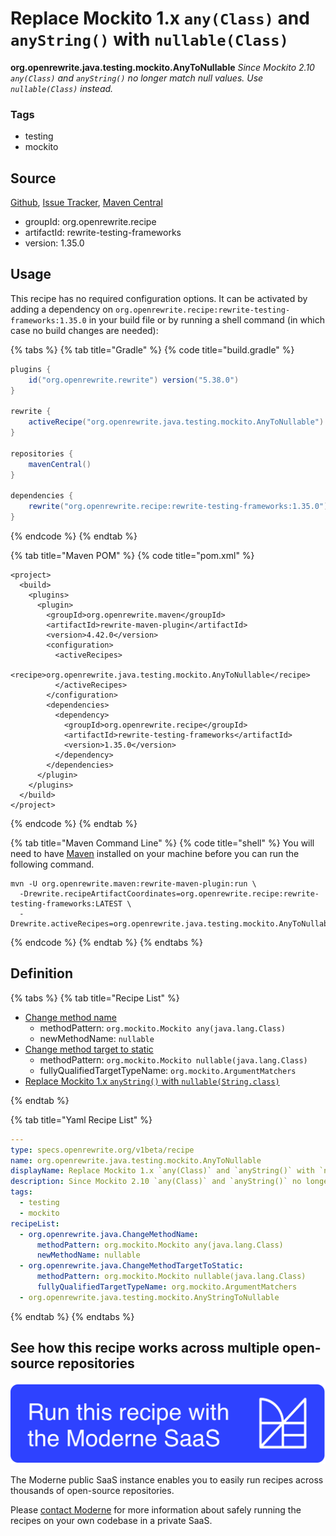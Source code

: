 # Replace Mockito 1.x `any(Class)` and `anyString()` with `nullable(Class)`

**org.openrewrite.java.testing.mockito.AnyToNullable**
_Since Mockito 2.10 `any(Class)` and `anyString()` no longer match null values. Use `nullable(Class)` instead._

### Tags

* testing
* mockito

## Source

[Github](https://github.com/openrewrite/rewrite-testing-frameworks/blob/main/src/main/resources/META-INF/rewrite/mockito.yml), [Issue Tracker](https://github.com/openrewrite/rewrite-testing-frameworks/issues), [Maven Central](https://search.maven.org/artifact/org.openrewrite.recipe/rewrite-testing-frameworks/1.35.0/jar)

* groupId: org.openrewrite.recipe
* artifactId: rewrite-testing-frameworks
* version: 1.35.0


## Usage

This recipe has no required configuration options. It can be activated by adding a dependency on `org.openrewrite.recipe:rewrite-testing-frameworks:1.35.0` in your build file or by running a shell command (in which case no build changes are needed): 

{% tabs %}
{% tab title="Gradle" %}
{% code title="build.gradle" %}
```groovy
plugins {
    id("org.openrewrite.rewrite") version("5.38.0")
}

rewrite {
    activeRecipe("org.openrewrite.java.testing.mockito.AnyToNullable")
}

repositories {
    mavenCentral()
}

dependencies {
    rewrite("org.openrewrite.recipe:rewrite-testing-frameworks:1.35.0")
}
```
{% endcode %}
{% endtab %}

{% tab title="Maven POM" %}
{% code title="pom.xml" %}
```markup
<project>
  <build>
    <plugins>
      <plugin>
        <groupId>org.openrewrite.maven</groupId>
        <artifactId>rewrite-maven-plugin</artifactId>
        <version>4.42.0</version>
        <configuration>
          <activeRecipes>
            <recipe>org.openrewrite.java.testing.mockito.AnyToNullable</recipe>
          </activeRecipes>
        </configuration>
        <dependencies>
          <dependency>
            <groupId>org.openrewrite.recipe</groupId>
            <artifactId>rewrite-testing-frameworks</artifactId>
            <version>1.35.0</version>
          </dependency>
        </dependencies>
      </plugin>
    </plugins>
  </build>
</project>
```
{% endcode %}
{% endtab %}

{% tab title="Maven Command Line" %}
{% code title="shell" %}
You will need to have [Maven](https://maven.apache.org/download.cgi) installed on your machine before you can run the following command.

```shell
mvn -U org.openrewrite.maven:rewrite-maven-plugin:run \
  -Drewrite.recipeArtifactCoordinates=org.openrewrite.recipe:rewrite-testing-frameworks:LATEST \
  -Drewrite.activeRecipes=org.openrewrite.java.testing.mockito.AnyToNullable
```
{% endcode %}
{% endtab %}
{% endtabs %}


## Definition

{% tabs %}
{% tab title="Recipe List" %}
* [Change method name](../../../java/changemethodname.md)
  * methodPattern: `org.mockito.Mockito any(java.lang.Class)`
  * newMethodName: `nullable`
* [Change method target to static](../../../java/changemethodtargettostatic.md)
  * methodPattern: `org.mockito.Mockito nullable(java.lang.Class)`
  * fullyQualifiedTargetTypeName: `org.mockito.ArgumentMatchers`
* [Replace Mockito 1.x `anyString()` with `nullable(String.class)`](../../../java/testing/mockito/anystringtonullable.md)

{% endtab %}

{% tab title="Yaml Recipe List" %}
```yaml
---
type: specs.openrewrite.org/v1beta/recipe
name: org.openrewrite.java.testing.mockito.AnyToNullable
displayName: Replace Mockito 1.x `any(Class)` and `anyString()` with `nullable(Class)`
description: Since Mockito 2.10 `any(Class)` and `anyString()` no longer match null values. Use `nullable(Class)` instead.
tags:
  - testing
  - mockito
recipeList:
  - org.openrewrite.java.ChangeMethodName:
      methodPattern: org.mockito.Mockito any(java.lang.Class)
      newMethodName: nullable
  - org.openrewrite.java.ChangeMethodTargetToStatic:
      methodPattern: org.mockito.Mockito nullable(java.lang.Class)
      fullyQualifiedTargetTypeName: org.mockito.ArgumentMatchers
  - org.openrewrite.java.testing.mockito.AnyStringToNullable

```
{% endtab %}
{% endtabs %}

## See how this recipe works across multiple open-source repositories

[![Moderne Link Image](/.gitbook/assets/ModerneRecipeButton.png)](https://public.moderne.io/recipes/org.openrewrite.java.testing.mockito.AnyToNullable)

The Moderne public SaaS instance enables you to easily run recipes across thousands of open-source repositories.

Please [contact Moderne](https://moderne.io/product) for more information about safely running the recipes on your own codebase in a private SaaS.
